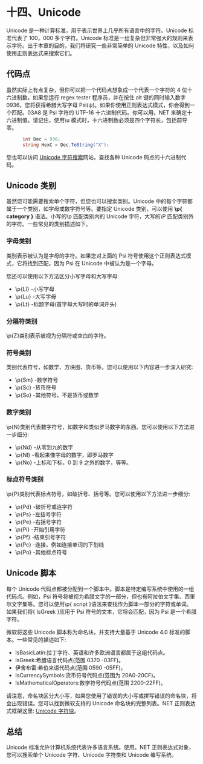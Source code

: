 # 十四、Unicode

Unicode 是一种计算标准，用于表示世界上几乎所有语言中的字符。Unicode 标准代表了 100，000 多个字符。Unicode 标准是一组复杂但非常强大的规则来表示字符。出于本章的目的，我们将研究一些非常简单的 Unicode 特性，以及如何使用正则表达式来搜索它们。

## 代码点

虽然实际上有点复杂，但你可以把一个代码点想象成一个代表一个字符的 4 位十六进制数。如果您运行 regex tester 程序员，并在按住 alt 键的同时输入数字 0936，您将获得希腊大写字母 Psi(ψ)。如果你使用正则表达式模式，你会得到一个匹配。03A8 是 Psi 字符的 UTF-16 十六进制代码。你可以用。NET 来确定十六进制值。请记住，使用\u 模式时，十六进制数必须是四个字符长，包括前导零。

```cs
      int Dec = 936;
      string HexC = Dec.ToString("X");

```

您也可以访问 [Unicode 字符搜索](http://unicode-table.com/en/search/)网站，查找各种 Unicode 码点的十六进制代码。

## Unicode 类别

虽然您可能需要搜索单个字符，但您也可以搜索类别。Unicode 中的每个字符都属于一个类别，如字母或数字符号等。要指定 Unicode 类别，可以使用 **\p{ category }** 语法。小写的\p 匹配类别内的 Unicode 字符，大写的\P 匹配类别外的字符。一些常见的类别描述如下。

### 字母类别

类别表示被认为是字母的字符。如果您对上面的 Psi 符号使用这个正则表达式模式，它将找到匹配，因为 Psi 在 Unicode 中被认为是一个字母。

您还可以使用以下方法区分小写字母和大写字母:

*   \p{Ll} -小写字母
*   \p{Lu} -大写字母
*   \p{Lt} -标题字母(首字母大写时的单词开头)

### 分隔符类别

\p{Z}类别表示被视为分隔符或空白的字符。

### 符号类别

类别代表符号，如数学、方块图、货币等。您可以使用以下内容进一步深入研究:

*   \p{Sm} -数学符号
*   \p{Sc} -货币符号
*   \p{So} -其他符号，不是货币或数学

### 数字类别

\p{N}类别代表数字符号，如数字和类似罗马数字的东西。您可以使用以下方法进一步细分:

*   \p{Nd} -从零到九的数字
*   \p{Nl} -看起来像字母的数字，即罗马数字
*   \p{No} -上标和下标，0 到 9 之外的数字，等等。

### 标点符号类别

\p{P}类别代表标点符号，如破折号、括号等。您可以使用以下方法进一步细分:

*   \p{Pd} -破折号或连字符
*   \p{Ps} -左括号字符
*   \p{Pe} -右括号字符
*   \p{Pi} -开始引用字符
*   \p{Pf} -结束引号字符
*   \p{Pc} -连接，例如连接单词的下划线
*   \p{Po} -其他标点符号

## Unicode 脚本

每个 Unicode 代码点都被分配到一个脚本中。脚本是特定编写系统中使用的一组代码点。例如，Psi 符号将被视为希腊文字的一部分，但也有阿拉伯文字集、西里尔文字集等。您可以使用\p{ script }语法来查找作为脚本一部分的字符或单词。如果我们将{ IsGreek }应用于 Psi 符号的文本，它将会匹配，因为 Psi 是一个希腊字符。

微软将这些 Unicode 脚本称为命名块，并支持大量基于 Unicode 4.0 标准的脚本。一些常见的描述如下:

*   IsBasicLatin:拉丁字符、英语和许多欧洲语言都属于这组代码点。
*   IsGreek:希腊语言代码点(范围 0370 -03FF)。
*   伊舍布雷:希伯来语代码点(范围 0590 -05FF)。
*   IsCurrencySymbols:货币符号代码点(范围为 20A0-20CF)。
*   IsMathematicalOperators:数学符号代码点(范围 2200-22FF)。

请注意，命名块区分大小写，如果您使用了错误的大小写或拼写错误的命名块，将会出现错误。您可以找到微软支持的 Unicode 命名块的完整列表。NET 正则表达式框架这里: [Unicode 字符块](http://msdn.microsoft.com/en-us/library/20bw873z(v=vs.110).aspx#CategoryOrBlock)。

## 总结

Unicode 标准允许计算机系统代表许多语言系统。使用。NET 正则表达式对象，您可以搜索单个 Unicode 字符、Unicode 字符类和 Unicode 编写系统。
